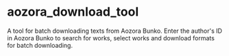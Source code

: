 # aozora_download_tool

A tool for batch downloading texts from Aozora Bunko.
Enter the author's ID in Aozora Bunko to search for works, select works and download formats for batch downloading.
